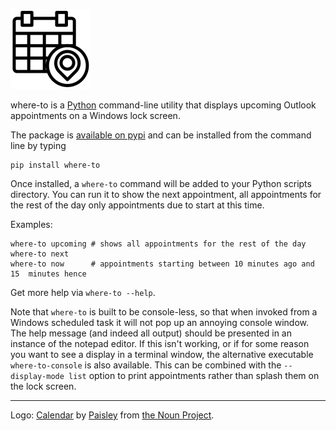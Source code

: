 ![where-to logo](https://github.com/blairconrad/where-to/raw/master/assets/where-to-128.png "where-to logo")

where-to is a [Python](https://www.python.org/) command-line utility that
displays upcoming Outlook appointments on a Windows lock screen.

The package is [available on pypi](https://pypi.org/project/where-to/) and can
be installed from the command line by typing

```
pip install where-to
```

Once installed, a `where-to` command will be added to your Python scripts
directory. You can run it to show the next appointment, all appointments for the
rest of the day only appointments due to start at this time.

Examples:

```shell
where-to upcoming # shows all appointments for the rest of the day
where-to next
where-to now      # appointments starting between 10 minutes ago and 15  minutes hence
```

Get more help via `where-to --help`.

Note that `where-to` is built to be console-less, so that when invoked from a Windows scheduled
task it will not pop up an annoying console window. The help message (and indeed all output)
should be presented in an instance of the notepad editor. If this isn't working, or if for some
reason you want to see a display in a terminal window, the alternative executable `where-to-console`
is also available. This can be combined with the `--display-mode list` option to print appointments
rather than splash them on the lock screen.


----
Logo: [Calendar](https://thenounproject.com/paisley.299/uploads/?i=1968675) by
[Paisley](https://thenounproject.com/paisley.299/) from
[the Noun Project](https://thenounproject.com/).
